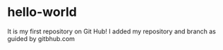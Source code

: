 # hello-world
It is my first repository on Git Hub!
I added my repository and branch as guided by gitbhub.com
